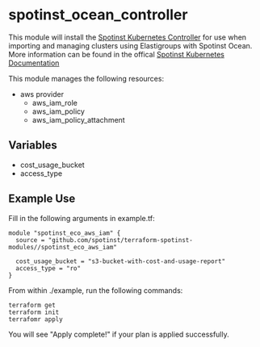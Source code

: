 # spotinst_ocean_controller

This module will install the [Spotinst Kubernetes Controller][controller-api-url] for use when importing and managing clusters using Elastigroups with Spotinst Ocean. More information can be found in the offical [Spotinst Kubernetes Documentation][spotinst-k8s-api-url]

This module manages the following resources:
* aws provider
	* aws_iam_role
	* aws_iam_policy
	* aws_iam_policy_attachment

## Variables
* cost_usage_bucket
* access_type

## Example Use
Fill in the following arguments in example.tf:
```
module "spotinst_eco_aws_iam" {
  source = "github.com/spotinst/terraform-spotinst-modules//spotinst_eco_aws_iam"

  cost_usage_bucket = "s3-bucket-with-cost-and-usage-report"
  access_type = "ro"
}
```

From within ./example, run the following commands:
```
terraform get
terraform init
terrafomr apply
```

You will see "Apply complete!" if your plan is applied successfully.


[controller-api-url]: https://api.spotinst.com/container-management/kubernetes/kubernetes-tutorials/spotinst-kubernetes-controller/
[spotinst-k8s-api-url]: https://api.spotinst.com/container-management/kubernetes/
